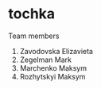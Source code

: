 # tochka
Team members
1. Zavodovska Elizavieta
2. Zegelman Mark
3. Marchenko Maksym
4. Rozhytskyi Maksym   
